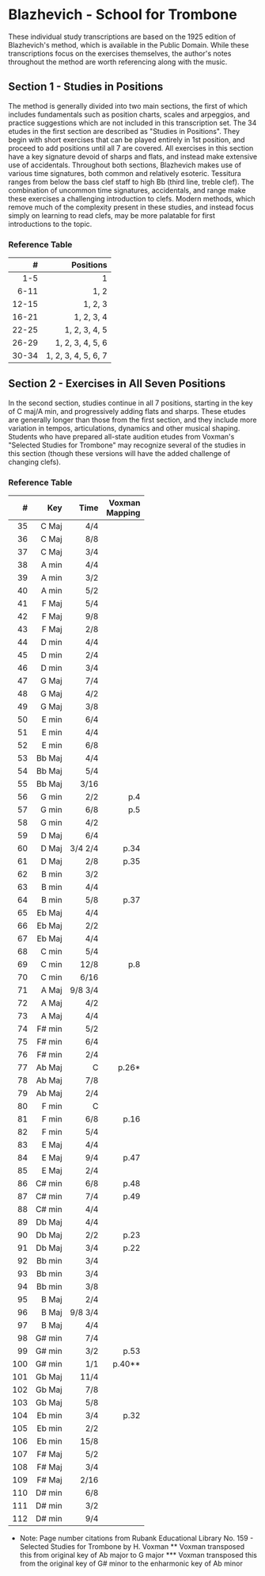 # Blazhevich - School for Trombone

These individual study transcriptions are based on the 1925 edition of Blazhevich's method, which is available in the Public Domain. While these transcriptions focus on the exercises themselves, the author's notes throughout the method are worth referencing along with the music.

## Section 1 - Studies in Positions

The method is generally divided into two main sections, the first of which includes fundamentals such as position charts, scales and arpeggios, and practice suggestions which are not included in this transcription set. The 34 etudes in the first section are described as "Studies in Positions". They begin with short exercises that can be played entirely in 1st position, and proceed to add positions until all 7 are covered. All exercises in this section have a key signature devoid of sharps and flats, and instead make extensive use of accidentals. Throughout both sections, Blazhevich makes use of various time signatures, both common and relatively esoteric. Tessitura ranges from below the bass clef staff to high Bb (third line, treble clef). The combination of uncommon time signatures, accidentals, and range make these exercises a challenging introduction to clefs. Modern methods, which remove much of the complexity present in these studies, and instead focus simply on learning to read clefs, may be more palatable for first introductions to the topic.  

### Reference Table

| #     | Positions           |
|------:|--------------------:|
| 1-5   | 1                   |
| 6-11  | 1, 2                |
| 12-15 | 1, 2, 3             | 
| 16-21 | 1, 2, 3, 4          |
| 22-25 | 1, 2, 3, 4, 5       |
| 26-29 | 1, 2, 3, 4, 5, 6    |
| 30-34 | 1, 2, 3, 4, 5, 6, 7 |

## Section 2 - Exercises in All Seven Positions

In the second section, studies continue in all 7 positions, starting in the key of C maj/A min, and progressively adding flats and sharps. These etudes are generally longer than those from the first section, and they include more variation in tempos, articulations, dynamics and other musical shaping. Students who have prepared all-state audition etudes from Voxman's "Selected Studies for Trombone" may recognize several of the studies in this section (though these versions will have the added challenge of changing clefs).

### Reference Table

| #   | Key    | Time | Voxman<br />Mapping |
|----:|-------:|-----:|---------------:|
| 35  | C Maj  | 4/4  |                |
| 36  | C Maj  | 8/8  |                |
| 37  | C Maj  | 3/4  |                |
| 38  | A min  | 4/4  |                | 
| 39  | A min  | 3/2  |                |
| 40  | A min  | 5/2  |                |
| 41  | F Maj  | 5/4  |                |
| 42  | F Maj  | 9/8  |                |
| 43  | F Maj  | 2/8  |                | 
| 44  | D min  | 4/4  |                |
| 45  | D min  | 2/4  |                |
| 46  | D min  | 3/4  |                |
| 47  | G Maj  | 7/4  |                |
| 48  | G Maj  | 4/2  |                |
| 49  | G Maj  | 3/8  |                |
| 50  | E min  | 6/4  |                |
| 51  | E min  | 4/4  |                |
| 52  | E min  | 6/8  |                |
| 53  | Bb Maj | 4/4  |                |
| 54  | Bb Maj | 5/4  |                |
| 55  | Bb Maj | 3/16 |                |
| 56  | G min  | 2/2  | p.4            |
| 57  | G min  | 6/8  | p.5            |
| 58  | G min  | 4/2  |                |
| 59  | D Maj  | 6/4  |                |
| 60  | D Maj  | 3/4 2/4 | p.34        |
| 61  | D Maj  | 2/8  | p.35           |
| 62  | B min  | 3/2  |                |
| 63  | B min  | 4/4  |                |
| 64  | B min  | 5/8  | p.37           |
| 65  | Eb Maj | 4/4  |                |
| 66  | Eb Maj | 2/2  |                |
| 67  | Eb Maj | 4/4  |                |
| 68  | C min  | 5/4  |                |
| 69  | C min  | 12/8 | p.8            |
| 70  | C min  | 6/16 |                |
| 71  | A Maj  | 9/8 3/4 |             |
| 72  | A Maj  | 4/2  |                |
| 73  | A Maj  | 4/4  |                |
| 74  | F# min | 5/2  |                |
| 75  | F# min | 6/4  |                |
| 76  | F# min | 2/4  |                |
| 77  | Ab Maj | C    | p.26\*         |
| 78  | Ab Maj | 7/8  |                |
| 79  | Ab Maj | 2/4  |                |
| 80  | F min  | C    |                |
| 81  | F min  | 6/8  | p.16           |
| 82  | F min  | 5/4  |                |
| 83  | E Maj  | 4/4  |                |
| 84  | E Maj  | 9/4  | p.47           |
| 85  | E Maj  | 2/4  |                |
| 86  | C# min | 6/8  | p.48           |
| 87  | C# min | 7/4  | p.49           |
| 88  | C# min | 4/4  |                |
| 89  | Db Maj | 4/4  |                |
| 90  | Db Maj | 2/2  | p.23           |
| 91  | Db Maj | 3/4  | p.22           |
| 92  | Bb min | 3/4  |                |
| 93  | Bb min | 3/4  |                |
| 94  | Bb min | 3/8  |                |
| 95  | B Maj  | 2/4  |                |
| 96  | B Maj  | 9/8 3/4 |             |
| 97  | B Maj  | 4/4  |                |
| 98  | G# min | 7/4  |                |
| 99  | G# min | 3/2  | p.53           |
| 100 | G# min | 1/1  | p.40\*\*       |
| 101 | Gb Maj | 11/4 |                |
| 102 | Gb Maj | 7/8  |                |
| 103 | Gb Maj | 5/8  |                |
| 104 | Eb min | 3/4  | p.32           |
| 105 | Eb min | 2/2  |                |
| 106 | Eb min | 15/8 |                |
| 107 | F# Maj | 5/2  |                |
| 108 | F# Maj | 3/4  |                |
| 109 | F# Maj | 2/16 |                |
| 110 | D# min | 6/8  |                |
| 111 | D# min | 3/2  |                |
| 112 | D# min | 9/4  |                |

* Note: Page number citations from Rubank Educational Library No. 159 - Selected Studies for Trombone by H. Voxman
*\* Voxman transposed this from original key of Ab major to G major
*\*\* Voxman transposed this from the original key of G# minor to the enharmonic key of Ab minor 
